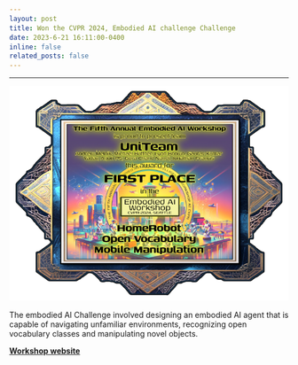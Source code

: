 ```yaml
---
layout: post
title: Won the CVPR 2024, Embodied AI challenge Challenge
date: 2023-6-21 16:11:00-0400
inline: false
related_posts: false
---
```


<!-- Announcements and news can be much longer than just quick inline posts. In fact, they can have all the features available for the standard blog posts. See below. -->

---

<img title="__" src="assets/cvpr/won.png">

The embodied AI Challenge involved designing an embodied AI agent that is capable of navigating unfamiliar environments, recognizing open vocabulary classes and manipulating novel objects.

<a href="https://embodied-ai.org/">**Workshop website**</a>
